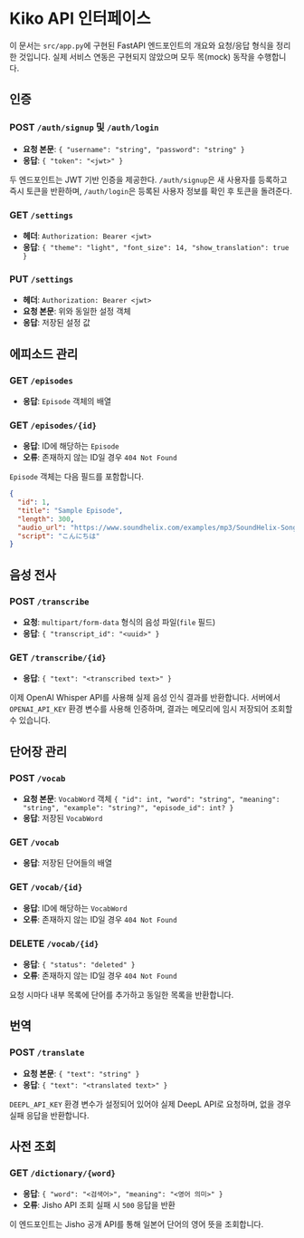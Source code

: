 # Kiko API 인터페이스

이 문서는 `src/app.py`에 구현된 FastAPI 엔드포인트의 개요와 요청/응답 형식을 정리한 것입니다. 실제 서비스 연동은 구현되지 않았으며 모두 목(mock) 동작을 수행합니다.

## 인증
### POST `/auth/signup` 및 `/auth/login`
- **요청 본문**: `{ "username": "string", "password": "string" }`
- **응답**: `{ "token": "<jwt>" }`

두 엔드포인트는 JWT 기반 인증을 제공한다. `/auth/signup`은 새 사용자를 등록하고 즉시 토큰을 반환하며, `/auth/login`은 등록된 사용자 정보를 확인 후 토큰을 돌려준다.

### GET `/settings`
- **헤더**: `Authorization: Bearer <jwt>`
- **응답**: `{ "theme": "light", "font_size": 14, "show_translation": true }`

### PUT `/settings`
- **헤더**: `Authorization: Bearer <jwt>`
- **요청 본문**: 위와 동일한 설정 객체
- **응답**: 저장된 설정 값

## 에피소드 관리
### GET `/episodes`
- **응답**: `Episode` 객체의 배열

### GET `/episodes/{id}`
- **응답**: ID에 해당하는 `Episode`
- **오류**: 존재하지 않는 ID일 경우 `404 Not Found`

`Episode` 객체는 다음 필드를 포함합니다.
```json
{
  "id": 1,
  "title": "Sample Episode",
  "length": 300,
  "audio_url": "https://www.soundhelix.com/examples/mp3/SoundHelix-Song-1.mp3",
  "script": "こんにちは"
}
```

## 음성 전사
### POST `/transcribe`
- **요청**: `multipart/form-data` 형식의 음성 파일(`file` 필드)
- **응답**: `{ "transcript_id": "<uuid>" }`

### GET `/transcribe/{id}`
- **응답**: `{ "text": "<transcribed text>" }`

이제 OpenAI Whisper API를 사용해 실제 음성 인식 결과를 반환합니다. 서버에서 `OPENAI_API_KEY` 환경 변수를 사용해 인증하며, 결과는 메모리에 임시 저장되어 조회할 수 있습니다.

## 단어장 관리
### POST `/vocab`
- **요청 본문**: `VocabWord` 객체 `{ "id": int, "word": "string", "meaning": "string", "example": "string?", "episode_id": int? }`
- **응답**: 저장된 `VocabWord`

### GET `/vocab`
- **응답**: 저장된 단어들의 배열

### GET `/vocab/{id}`
- **응답**: ID에 해당하는 `VocabWord`
- **오류**: 존재하지 않는 ID일 경우 `404 Not Found`

### DELETE `/vocab/{id}`
- **응답**: `{ "status": "deleted" }`
- **오류**: 존재하지 않는 ID일 경우 `404 Not Found`

요청 시마다 내부 목록에 단어를 추가하고 동일한 목록을 반환합니다.

## 번역
### POST `/translate`
- **요청 본문**: `{ "text": "string" }`
- **응답**: `{ "text": "<translated text>" }`

`DEEPL_API_KEY` 환경 변수가 설정되어 있어야 실제 DeepL API로 요청하며, 없을 경우
실패 응답을 반환합니다.

## 사전 조회
### GET `/dictionary/{word}`
- **응답**: `{ "word": "<검색어>", "meaning": "<영어 의미>" }`
- **오류**: Jisho API 조회 실패 시 `500` 응답을 반환

이 엔드포인트는 Jisho 공개 API를 통해 일본어 단어의 영어 뜻을 조회합니다.

